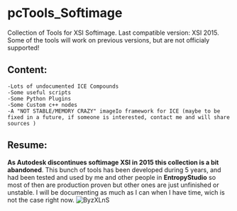 # pcTools_Softimage
Collection of Tools for XSI Softimage.
Last compatible version: XSI 2015. Some of the tools will work on previous versions, but are not officialy supported!

## Content:
	-Lots of undocumented ICE Compounds
	-Some useful scripts
	-Some Python Plugins
	-Some Custom c++ nodes
	-A "NOT STABLE/MEMORY CRAZY" imageIo framework for ICE (maybe to be fixed in a future, if someone is interested, contact me and will share sources )
  
## Resume:
  **As Autodesk discontinues softimage XSI in 2015 this collection is a bit abandoned**.
  This bunch of tools has been developed during 5 years, and had been tested and used by me and other people in **EntropyStudio** so most of then are production proven but other ones are just unfinished or unstable. I will be documenting as much as I can when I have time, wich is not the case right now.
![ByzXLnS](https://github.com/pedroCabrera/pcTools_Softimage/assets/16350438/8c52e57b-1708-484c-a712-956c20cd1dc7)
